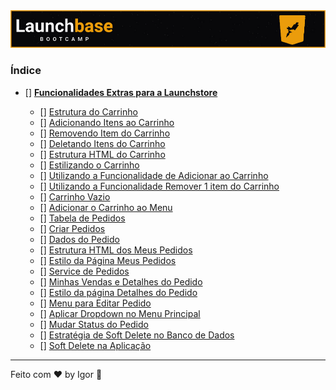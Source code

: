 <div style="text-align: center;">
  <a href="#">
    <img alt="LaunchBase" src="../../.github/logo.jpg"/>
  </a>
</div>

### **Índice**

- [] [**Funcionalidades Extras para a Launchstore**](#)

  - [] [Estrutura do Carrinho](#)
  - [] [Adicionando Itens ao Carrinho](#)
  - [] [Removendo Item do Carrinho](#)
  - [] [Deletando Itens do Carrinho](#)
  - [] [Estrutura HTML do Carrinho](#)
  - [] [Estilizando o Carrinho](#)
  - [] [Utilizando a Funcionalidade de Adicionar ao Carrinho](#)
  - [] [Utilizando a Funcionalidade Remover 1 item do Carrinho](#)
  - [] [Carrinho Vazio](#)
  - [] [Adicionar o Carrinho ao Menu](#)
  - [] [Tabela de Pedidos](#)
  - [] [Criar Pedidos](#)
  - [] [Dados do Pedido](#)
  - [] [Estrutura HTML dos Meus Pedidos](#)
  - [] [Estilo da Página Meus Pedidos](#)
  - [] [Service de Pedidos](#)
  - [] [Minhas Vendas e Detalhes do Pedido](#)
  - [] [Estilo da página Detalhes do Pedido](#)
  - [] [Menu para Editar Pedido](#)
  - [] [Aplicar Dropdown no Menu Principal](#)
  - [] [Mudar Status do Pedido](#)
  - [] [Estratégia de Soft Delete no Banco de Dados](#)
  - [] [Soft Delete na Aplicação](#)

---

Feito com ❤ by Igor 🖖